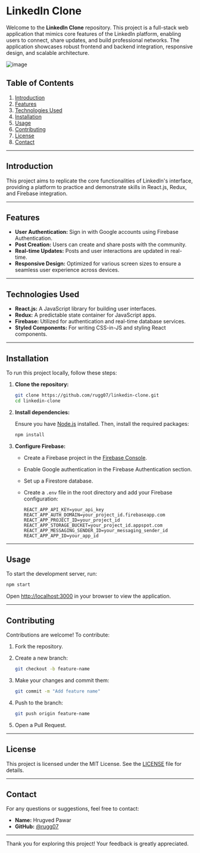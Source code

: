 # LinkedIn Clone

Welcome to the **LinkedIn Clone** repository. This project is a full-stack web application that mimics core features of the LinkedIn platform, enabling users to connect, share updates, and build professional networks. The application showcases robust frontend and backend integration, responsive design, and scalable architecture.

<img>![image](https://user-images.githubusercontent.com/86529890/147869942-03a3ae18-00c9-40bd-905d-0e7683ec545d.png) </img>


## Table of Contents

1. [Introduction](#introduction)
2. [Features](#features)
3. [Technologies Used](#technologies-used)
4. [Installation](#installation)
5. [Usage](#usage)
6. [Contributing](#contributing)
7. [License](#license)
8. [Contact](#contact)

---

## Introduction

This project aims to replicate the core functionalities of LinkedIn's interface, providing a platform to practice and demonstrate skills in React.js, Redux, and Firebase integration.

---

## Features

- **User Authentication:** Sign in with Google accounts using Firebase Authentication.
- **Post Creation:** Users can create and share posts with the community.
- **Real-time Updates:** Posts and user interactions are updated in real-time.
- **Responsive Design:** Optimized for various screen sizes to ensure a seamless user experience across devices.

---

## Technologies Used

- **React.js:** A JavaScript library for building user interfaces.
- **Redux:** A predictable state container for JavaScript apps.
- **Firebase:** Utilized for authentication and real-time database services.
- **Styled Components:** For writing CSS-in-JS and styling React components.

---

## Installation

To run this project locally, follow these steps:

1. **Clone the repository:**

   ```bash
   git clone https://github.com/rugg07/linkedin-clone.git
   cd linkedin-clone
   ```

2. **Install dependencies:**

   Ensure you have [Node.js](https://nodejs.org/) installed. Then, install the required packages:

   ```bash
   npm install
   ```

3. **Configure Firebase:**

   - Create a Firebase project in the [Firebase Console](https://console.firebase.google.com/).
   - Enable Google authentication in the Firebase Authentication section.
   - Set up a Firestore database.
   - Create a `.env` file in the root directory and add your Firebase configuration:

     ```env
     REACT_APP_API_KEY=your_api_key
     REACT_APP_AUTH_DOMAIN=your_project_id.firebaseapp.com
     REACT_APP_PROJECT_ID=your_project_id
     REACT_APP_STORAGE_BUCKET=your_project_id.appspot.com
     REACT_APP_MESSAGING_SENDER_ID=your_messaging_sender_id
     REACT_APP_APP_ID=your_app_id
     ```

---

## Usage

To start the development server, run:

```bash
npm start
```

Open [http://localhost:3000](http://localhost:3000) in your browser to view the application.

---

## Contributing

Contributions are welcome! To contribute:

1. Fork the repository.
2. Create a new branch:

   ```bash
   git checkout -b feature-name
   ```

3. Make your changes and commit them:

   ```bash
   git commit -m "Add feature name"
   ```

4. Push to the branch:

   ```bash
   git push origin feature-name
   ```

5. Open a Pull Request.

---

## License

This project is licensed under the MIT License. See the [LICENSE](LICENSE) file for details.

---

## Contact

For any questions or suggestions, feel free to contact:

- **Name:** Hrugved Pawar
- **GitHub:** [@rugg07](https://github.com/rugg07)

---

Thank you for exploring this project! Your feedback is greatly appreciated. 

